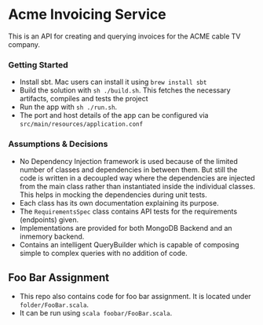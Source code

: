 # Acme Invoicing Service

This is an API for creating and querying invoices for the ACME cable TV company.

### Getting Started
* Install sbt. Mac users can install it using `brew install sbt`
* Build the solution with `sh ./build.sh`. This fetches the necessary artifacts, compiles and tests the project
* Run the app with `sh ./run.sh`.
* The port and host details of the app can be configured via `src/main/resources/application.conf`

### Assumptions & Decisions
* No Dependency Injection framework is used because of the limited number of classes and dependencies in between them. But still
 the code is written in a decoupled way where the dependencies are injected from the main class rather than instantiated inside
 the individual classes. This helps in mocking the dependencies during unit tests.
* Each class has its own documentation explaining its purpose.
* The `RequirementsSpec` class contains API tests for the requirements (endpoints) given.
* Implementations are provided for both MongoDB Backend and an inmemory backend.
* Contains an intelligent QueryBuilder which is capable of composing simple to complex queries with no addition of code.



## Foo Bar Assignment
* This repo also contains code for foo bar assignment. It is located under `folder/FooBar.scala`.
* It can be run using `scala foobar/FooBar.scala`.